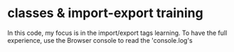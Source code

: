 # classes & import-export training

In this code, my focus is in the import/export tags learning.
To have the full experience, use the Browser console to read the 'console.log's
